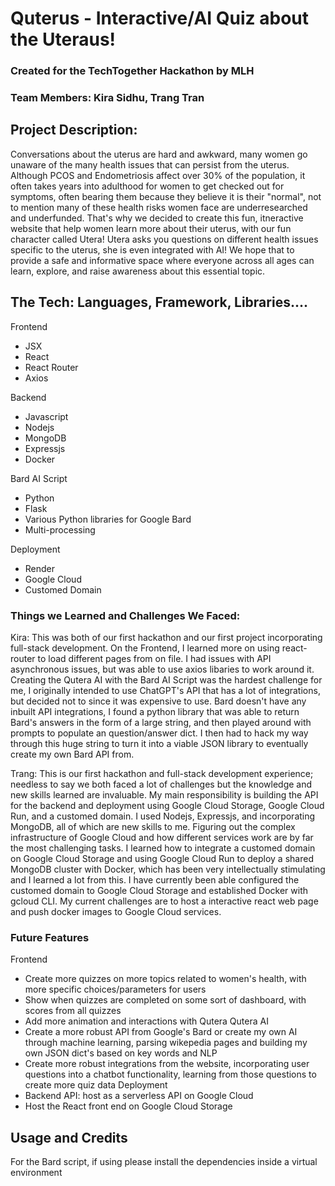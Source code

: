 # Quterus - Interactive/AI Quiz about the Uteraus!
### Created for the TechTogether Hackathon by MLH
### Team Members: Kira Sidhu, Trang Tran
## Project Description:
Conversations about the uterus are hard and awkward, many women go unaware of the many health issues that can persist from the uterus. Although PCOS and Endometriosis affect over 30% of the population, it often takes years into adulthood for women to get checked out for symptoms, often bearing them because they believe it is their "normal", not to mention many of these health risks women face are underresearched and underfunded. That's why we decided to create this fun, itneractive website that help women learn more about their uterus, with our fun character called Utera! Utera asks you questions on different health issues specific to the uterus, she is even integrated with AI! We hope that to provide a safe and informative space where everyone across all ages can learn, explore, and raise awareness about this essential topic.

## The Tech: Languages, Framework, Libraries....
Frontend
- JSX
- React
- React Router
- Axios

Backend
- Javascript
- Nodejs
- MongoDB
- Expressjs
- Docker

Bard AI Script
- Python
- Flask
- Various Python libraries for Google Bard
- Multi-processing

Deployment
- Render
- Google Cloud
- Customed Domain

### Things we Learned and Challenges We Faced:
Kira: This was both of our first hackathon and our first project incorporating full-stack development. On the Frontend, I learned more on using react-router to load different pages from on file. I had issues with API asynchronous issues, but was able to use axios libaries to work around it. Creating the Qutera AI with the Bard AI Script was the hardest challenge for me, I originally intended to use ChatGPT's API that has a lot of integrations, but decided not to since it was expensive to use. Bard doesn't have any inbuilt API integrations, I found a python library that was able to return Bard's answers in the form of a large string, and then played around with prompts to populate an question/answer dict. I then had to hack my way through this huge string to turn it into a viable JSON library to eventually create my own Bard API from.

Trang: This is our first hackathon and full-stack development experience; needless to say we both faced a lot of challenges but the knowledge and new skills learned are invaluable. My main responsibility is building the API for the backend and deployment using Google Cloud Storage, Google Cloud Run, and a customed domain. I used Nodejs, Expressjs, and incorporating MongoDB, all of which are new skills to me. Figuring out the complex infrastructure of Google Cloud and how different services work are by far the most challenging tasks. I learned how to integrate a customed domain on Google Cloud Storage and using Google Cloud Run to deploy a shared MongoDB cluster with Docker, which has been very intellectually stimulating and I learned a lot from this. I have currently been able configured the customed domain to Google Cloud Storage and established Docker with gcloud CLI. My current challenges are to host a interactive react web page and push docker images to Google Cloud services.

### Future Features
Frontend
- Create more quizzes on more topics related to women's health, with more specific choices/parameters for users
- Show when quizzes are completed on some sort of dashboard, with scores from all quizzes
- Add more animation and interactions with Qutera
Qutera AI
- Create a more robust API from Google's Bard or create my own AI through machine learning, parsing wikepedia pages and building my own JSON dict's based on key words and NLP
- Create more robust integrations from the website, incorporating user questions into a chatbot functionality, learning from those questions to create more quiz data
Deployment
- Backend API: host as a serverless API on Google Cloud
- Host the React front end on Google Cloud Storage

## Usage and Credits
For the Bard script, if using please install the dependencies inside a virtual environment
